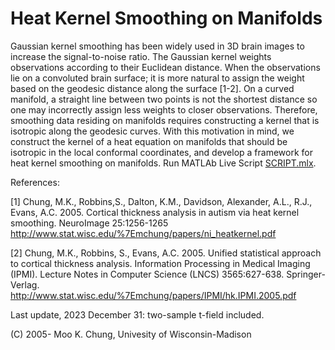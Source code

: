 # Heat Kernel Smoothing on Manifolds

Gaussian kernel smoothing has been widely used in 3D brain images to increase the signal-to-noise ratio. 
The Gaussian kernel weights observations according to their Euclidean distance. When the observations lie on 
a convoluted brain surface; it is more natural to assign the weight based on the geodesic distance along the surface [1-2]. 
On a curved manifold, a straight line between two points is not the shortest distance so one may incorrectly assign 
less weights to closer observations. Therefore, smoothing data residing on manifolds requires constructing a kernel that 
is isotropic along the geodesic curves. With this motivation in mind, we construct the kernel of a heat equation on manifolds 
that should be isotropic in the local conformal coordinates, and develop a framework for heat kernel smoothing on manifolds. 
Run MATLAb Live Script [SCRIPT.mlx](https://github.com/laplcebeltrami/hk/blob/main/SCRIPT.mlx).

References: 

[1] Chung, M.K., Robbins,S., Dalton, K.M., Davidson, Alexander, A.L., R.J., Evans, A.C. 2005. Cortical thickness analysis in autism 
via heat kernel smoothing. NeuroImage 25:1256-1265 
http://www.stat.wisc.edu/%7Emchung/papers/ni_heatkernel.pdf

[2] Chung, M.K., Robbins, S., Evans, A.C. 2005. Unified statistical approach to cortical thickness analysis. Information Processing 
in Medical Imaging (IPMI). Lecture Notes in Computer Science (LNCS) 3565:627-638. Springer-Verlag.
http://www.stat.wisc.edu/%7Emchung/papers/IPMI/hk.IPMI.2005.pdf

Last update, 2023 December 31: two-sample t-field included. 

(C) 2005- Moo K. Chung, Univesity of Wisconsin-Madison
